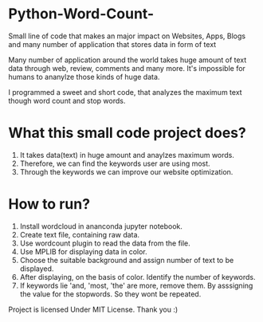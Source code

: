 # Python-Word-Count-
Small line of code that makes an major impact on Websites, Apps, Blogs and many number of application that stores data in form of text

Many number of application around the world takes huge amount of text data through web, review, comments and many more.
It's impossible for humans to ananylze those kinds of huge data.

I programmed a sweet and short code, that analyzes the maximum text though word count and stop words.


# What this small code project does?
1. It takes data(text) in huge amount and anaylzes maximum words.
2. Therefore, we can find the keywords user are using most.
3. Through the keywords we can improve our website optimization.

# How to run?

1. Install wordcloud in ananconda jupyter notebook.
2. Create text file, containing raw data.
3. Use wordcount plugin to read the data from the file.
4. Use MPLIB for displaying data in color.
5. Choose the suitable background and assign number of text to be displayed.
6. After displaying, on the basis of color. Identify the number of keywords.
7. If keywords lie 'and, 'most, 'the' are more, remove them. By asssigning the value for the stopwords. So they wont be repeated.




Project is licensed Under MIT License.
Thank you :)
